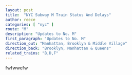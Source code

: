 ```yaml
---
layout: post
title:  "NYC Subway M Train Status And Delays"
author: reece
categories: [ "nyc" ]
route: "M"
description: "Updates to No. M"
first_paragraph: "Updates to No. M"
direction_out: "Manhattan, Brooklyn & Middle Village"
direction_back: "Brooklyn, Manhattan & Queens"
related_trains: "B,D,F"
---
```


fwfwwefw
